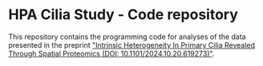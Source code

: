 # HPA Cilia Study - Code repository
This repository contains the programming code for analyses of the data presented in the preprint ["Intrinsic Heterogeneity In Primary Cilia Revealed Through Spatial Proteomics (DOI: 10.1101/2024.10.20.619273)"](https://www.biorxiv.org/content/10.1101/2024.10.20.619273).
